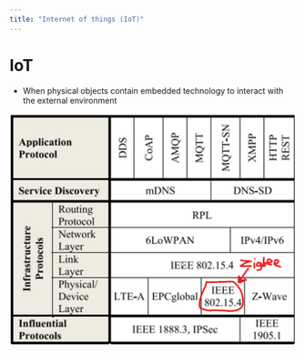 ```yaml
---
title: "Internet of things (IoT)"
---
```

# IoT
- When physical objects contain embedded technology to interact with the external environment

![Pasted image 20220722110630.png](images/Pasted%20image%2020220722110630.png)